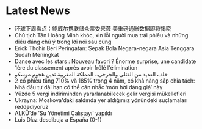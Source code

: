 # Latest News
-  环球下周看点：鲍威尔携联储众票委来袭 美重磅通胀数据即将揭晓
-  Chủ tịch Tân Hoàng Minh khóc, xin lỗi người mua trái phiếu và những điều đáng chú ý trong lời nói sau cùng
-  Erick Thohir Beri Peringatan: Sepak Bola Negara-negara Asia Tenggara Sudah Meningkat
-  Danse avec les stars : Nouveau favori ? Énorme surprise, une candidate 1ère du classement après avoir frôlé l'élimination
-  خلف العديد من القتلى والجرحى.. المملكة المغربية تدين هجوم موسكو
-  2 cổ phiếu tăng 710% và 185% trong 4 năm, có khả năng sắp chia tách: Nhà đầu tư dài hạn có thể cân nhắc ‘món hời đáng giá’ này
-  Yüzde 5 vergi indiriminden yararlanabilecek gelir vergisi mükellefleri
-  Ukrayna: Moskova'daki saldırıda yer aldığımız yönündeki suçlamaları reddediyoruz
-  ALKÜ’de 'Su Yönetimi Çalıştayı' yapıldı
-  Luis Díaz desdibuja a España (0-1)
